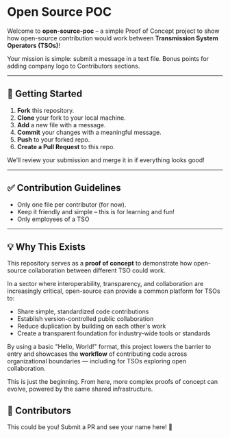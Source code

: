 # Open Source POC

Welcome to **open-source-poc** – a simple Proof of Concept project to show how open-source contribution would work between **Transmission System Operators (TSOs)**!

Your mission is simple: submit a message in a text file. Bonus points for adding company logo to Contributors sections.

---

## 🚀 Getting Started

1. **Fork** this repository.
2. **Clone** your fork to your local machine.
3. **Add** a new file with a message.
4. **Commit** your changes with a meaningful message.
5. **Push** to your forked repo.
6. **Create a Pull Request** to this repo.

We’ll review your submission and merge it in if everything looks good!

---

## ✅ Contribution Guidelines

- Only one file per contributor (for now).
- Keep it friendly and simple – this is for learning and fun!
- Only employees of a TSO

---

## 💡 Why This Exists

This repository serves as a **proof of concept** to demonstrate how open-source collaboration between different TSO could work.

In a sector where interoperability, transparency, and collaboration are increasingly critical, open-source can provide a common platform for TSOs to:

- Share simple, standardized code contributions
- Establish version-controlled public collaboration
- Reduce duplication by building on each other's work
- Create a transparent foundation for industry-wide tools or standards

By using a basic "Hello, World!" format, this project lowers the barrier to entry and showcases the **workflow** of contributing code across organizational boundaries — including for TSOs exploring open collaboration.

This is just the beginning. From here, more complex proofs of concept can evolve, powered by the same shared infrastructure.

## 🙌 Contributors

This could be you! Submit a PR and see your name here! 🎉
